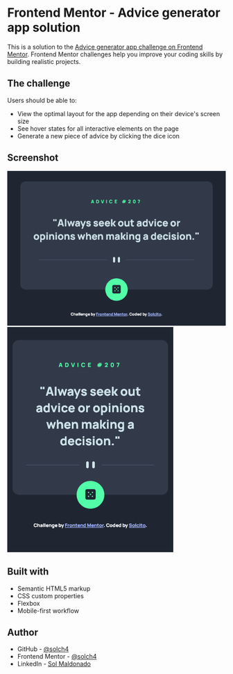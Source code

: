 # Frontend Mentor - Advice generator app solution

This is a solution to the [Advice generator app challenge on Frontend Mentor](https://www.frontendmentor.io/challenges/advice-generator-app-QdUG-13db). Frontend Mentor challenges help you improve your coding skills by building realistic projects.

## The challenge

Users should be able to:

- View the optimal layout for the app depending on their device's screen size
- See hover states for all interactive elements on the page
- Generate a new piece of advice by clicking the dice icon

## Screenshot

![](./screenshot/screenshot1.png)
![](./screenshot/screenshot2.png)

## Built with

- Semantic HTML5 markup
- CSS custom properties
- Flexbox
- Mobile-first workflow

## Author

- GitHub - [@solch4](https://github.com/solch4/)
- Frontend Mentor - [@solch4](https://www.frontendmentor.io/profile/solch4)
- LinkedIn - [Sol Maldonado](https://www.linkedin.com/in/sol-maldonado-fullstack/)